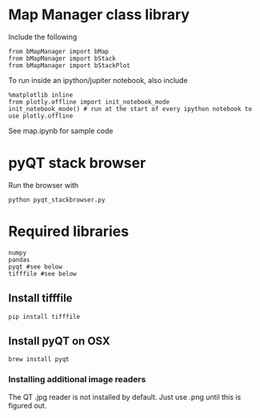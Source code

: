 
# Map Manager class library

Include the following

	from bMapManager import bMap
	from bMapManager import bStack
	from bMapManager import bStackPlot

To run inside an ipython/jupiter notebook, also include

	%matplotlib inline
	from plotly.offline import init_notebook_mode
	init_notebook_mode() # run at the start of every ipython notebook to use plotly.offline

See map.ipynb for sample code

# pyQT stack browser

Run the browser with

    python pyqt_stackbrowser.py
    
# Required libraries

    numpy
    pandas
    pyqt #see below
    tifffile #see below
    
## Install tifffile

    pip install tifffile

## Install pyQT on OSX

    brew install pyqt
    
### Installing additional image readers

The QT .jpg reader is not installed by default. Just use .png until this is figured out.
